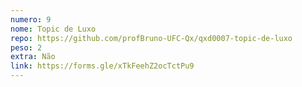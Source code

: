 ```yaml
---
numero: 9
nome: Topic de Luxo
repo: https://github.com/profBruno-UFC-Qx/qxd0007-topic-de-luxo
peso: 2
extra: Não
link: https://forms.gle/xTkFeehZ2ocTctPu9
---
```

